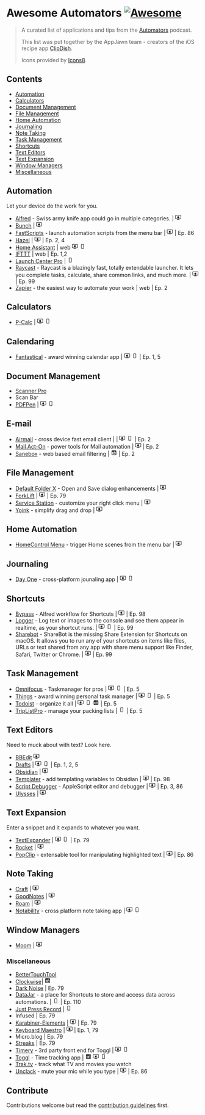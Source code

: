 # Awesome Automators [![Awesome](https://awesome.re/badge.svg)](https://awesome.re)

> A curated list of applications and tips from the [Automators](https://automators.fm/) podcast. 
>
> This list was put together by the AppJawn team - creators of the iOS recipe app [ClipDish](https://getclipdish.com).
>
>Icons provided by [Icons8](https://icons8.com).

## Contents

- [Automation](#automation)
- [Calculators](#calculators)
- [Document Management](#document-management)
- [File Management](#file-management)
- [Home Automation](#home-automation)
- [Journaling](#journaling)
- [Note Taking](#note-taking)
- [Task Management](#task-management)
- [Shortcuts](#shortcuts)
- [Text Editors](#text-editors)
- [Text Expansion](#text-expansion)
- [Window Managers](#window-managers)
- [Miscellaneous](#miscellaneous)

## Automation

Let your device do the work for you.

- [Alfred](https://www.alfredapp.com/) - Swiss army knife app could go in multiple categories. |  ![macOS](icons/icons8-mac-client.png)
- [Bunch](https://bunchapp.co) | ![macOS](icons/icons8-mac-client.png)
- [FastScripts](https://redsweater.com/fastscripts/) - launch automation scripts from the menu bar | ![macOS](icons/icons8-mac-client.png) | Ep. 86
- [Hazel](https://www.noodlesoft.com) | ![macOS](icons/icons8-mac-client.png) | Ep. 2, 4
- [Home Assistant](https://www.home-assistant.io) | web ![macOS](icons/icons8-mac-client.png) ![iOS](icons/icons8-iphone.png)
- [IFTTT](https://ifttt.com/) | web | Ep. 1,2
- [Launch Center Pro](https://apps.apple.com/us/app/launch-center-pro/id532016360) | ![iOS](icons/icons8-iphone.png)
- [Raycast](https://www.raycast.com/) - Raycast is a blazingly fast, totally extendable launcher. It lets you complete tasks, calculate, share common links, and much more. | ![macOS](icons/icons8-mac-client.png) | Ep. 99
- [Zapier](https://zapier.com) - the easiest way to automate your work | web | Ep. 2

## Calculators

- [P-Calc](https://pcalc.com) | ![macOS](icons/icons8-mac-client.png) ![iOS](icons/icons8-iphone.png)

## Calendaring
- [Fantastical](https://flexibits.com/fantastical) - award winning calendar app | ![macOS](icons/icons8-mac-client.png) ![iOS](icons/icons8-iphone.png) | Ep. 1, 5

## Document Management

- [Scanner Pro](https://readdle.com/scannerpro)
- Scan Bar
- [PDFPen](https://pdfpen.com) | ![macOS](icons/icons8-mac-client.png) ![iOS](icons/icons8-iphone.png)

## E-mail

- [Airmail](https://airmailapp.com/) - cross device fast email client | | ![macOS](icons/icons8-mac-client.png) ![iOS](icons/icons8-iphone.png) | Ep. 2
- [Mail Act-On](https://smallcubed.com/) - power tools for Mail automation | ![macOS](icons/icons8-mac-client.png) | Ep. 2
- [Sanebox](https://www.sanebox.com) - web based email filtering | ![web](icons/icons8-web-16.png) | Ep. 2

## File Management

- [Default Folder X](https://stclairsoft.com/DefaultFolderX/) - Open and Save dialog enhancements | ![macOS](icons/icons8-mac-client.png)
- [ForkLift](https://binarynights.com) | ![macOS](icons/icons8-mac-client.png) | Ep. 79
- [Service Station](https://servicestation.menu) - customize your right click menu | ![macOS](icons/icons8-mac-client.png)
- [Yoink](https://eternalstorms.at/yoink/mac/index.html) - simplify drag and drop | ![macOS](icons/icons8-mac-client.png)

## Home Automation
- [HomeControl Menu](https://apps.apple.com/us/app/homecontrol-menu-for-homekit/id1547121417) - trigger Home scenes from the menu bar | ![macOS](icons/icons8-mac-client.png)

## Journaling

- [Day One](https://dayoneapp.com) - cross-platform jounaling app | ![macOS](icons/icons8-mac-client.png) ![iOS](icons/icons8-iphone.png)

## Shortcuts

- [Bypass](https://www.thoughtasylum.com/alfred/alfred_bypass_for_shortcuts/) - Alfred workflow for Shortcuts | ![macOS](icons/icons8-mac-client.png) | Ep. 98
- [Logger](https://www.logger.rocks/) - Log text or images to the console and see them appear in realtime, as your shortcut runs. | ![macOS](icons/icons8-mac-client.png) ![iOS](icons/icons8-iphone.png) | Ep. 99
- [Sharebot](https://apps.apple.com/us/app/sharebot-for-shortcuts/id1597340986) - ShareBot is the missing Share Extension for Shortcuts on macOS. It allows you to run any of your shortcuts on items like files, URLs or text shared from any app with share menu support like Finder, Safari, Twitter or Chrome. | ![macOS](icons/icons8-mac-client.png) | Ep. 99

## Task Management
- [Omnifocus](https://www.omnigroup.com/omnifocus/) - Taskmanager for pros | ![macOS](icons/icons8-mac-client.png) ![iOS](icons/icons8-iphone.png) | Ep. 5
- [Things](https://culturedcode.com/things/) - award winning personal task manager | ![macOS](icons/icons8-mac-client.png) ![iOS](icons/icons8-iphone.png) | Ep. 5
- [Todoist](https://todoist.com/) - organize it all | ![macOS](icons/icons8-mac-client.png) ![iOS](icons/icons8-iphone.png) ![web](icons/icons8-web-16.png) | Ep. 5
- [TripListPro](https://apps.apple.com/us/app/triplist-packing-list-manager/id696726953) - manage your packing lists | ![iOS](icons/icons8-iphone.png) | Ep. 5

## Text Editors

Need to muck about with text? Look here.

- [BBEdit](https://www.barebones.com/products/bbedit/) ![macOS](icons/icons8-mac-client.png)
- [Drafts](https://getdrafts.com/) | ![macOS](icons/icons8-mac-client.png) ![iOS](icons/icons8-iphone.png) | Ep. 1, 2, 5
- [Obsidian](https://obsidian.md/) | ![macOS](icons/icons8-mac-client.png)
- [Templater](https://github.com/SilentVoid13/Templater) - add templating variables to Obsidian | ![macOS](icons/icons8-mac-client.png) | Ep. 98
- [Script Debugger](https://latenightsw.com/) - AppleScript editor and debugger | ![macOS](icons/icons8-mac-client.png) | Ep. 3, 86
- [Ulysses](https://ulysses.app/) | ![macOS](icons/icons8-mac-client.png)

## Text Expansion

Enter a snippet and it expands to whatever you want.

- [TextExpander](https://textexpander.com) | ![macOS](icons/icons8-mac-client.png) ![iOS](icons/icons8-iphone.png) | Ep. 79
- [Rocket](https://matthewpalmer.net/rocket/) | ![macOS](icons/icons8-mac-client.png)
- [PopClip](https://pilotmoon.com/popclip/) - extensable tool for manipulating highlighted text | ![macOS](icons/icons8-mac-client.png) | Ep. 86

## Note Taking

- [Craft](https://www.craft.do) | ![macOS](icons/icons8-mac-client.png)
- [GoodNotes](https://www.goodnotes.com) | ![macOS](icons/icons8-mac-client.png)
- [Roam](https://roamresearch.com) | ![macOS](icons/icons8-mac-client.png)
- [Notability](https://notability.com) - cross platform note taking app | ![macOS](icons/icons8-mac-client.png) ![iOS](icons/icons8-iphone.png)

## Window Managers

- [Moom](https://manytricks.com/moom/) | ![macOS](icons/icons8-mac-client.png)

### Miscellaneous

- [BetterTouchTool](https://folivora.ai)
- [Clockwise](https://www.getclockwise.com)| ![web](icons/icons8-web-16.png)
- [Dark Noise](https://darknoise.app) | Ep. 79
- [DataJar](https://datajar.app) - a place for Shortcuts to store and access data across automations. | ![iOS](icons/icons8-iphone.png) | Ep. 110
- [Just Press Record](https://www.openplanetsoftware.com/just-press-record/) | ![iOS](icons/icons8-iphone.png)
- Infused | Ep. 79
- [Karabiner-Elements](https://pqrs.org/osx/karabiner/) | ![macOS](icons/icons8-mac-client.png) | Ep. 79
- [Keyboard Maestro](https://www.keyboardmaestro.com/) | ![macOS](icons/icons8-mac-client.png) | Ep. 1, 79 
- Micro.blog | Ep. 79
- [Streaks](https://streaksapp.com) | Ep. 79
- [Timery](https://timeryapp.com/) - 3rd party front end for Toggl | ![macOS](icons/icons8-mac-client.png) ![iOS](icons/icons8-iphone.png)
- [Toggl](https://timeryapp.com/) - Time tracking app | ![web](icons/icons8-web-16.png) ![macOS](icons/icons8-mac-client.png) ![iOS](icons/icons8-iphone.png)
- [Trak.tv](https://trakt.tv) - track what TV and movies you watch 
- [Unclack](https://unclack.app/#/) - mute your mic while you type | ![macOS](icons/icons8-mac-client.png) | Ep. 86

## Contribute


Contributions welcome but read the [contribution guidelines](contributing.md) first.
